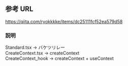 ## 参考 URL

https://qiita.com/ryokkkke/items/dc25111fcf52ea579d58

### 説明

Standard.tsx -> バケツリレー  
CreateContext.tsx -> createContext  
CreateContext_hook -> createContext + useContext
